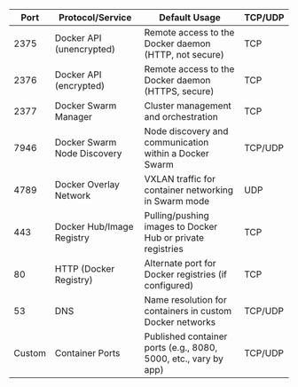 | **Port** | **Protocol/Service**        | **Default Usage**                                               | **TCP/UDP** |
| -------- | --------------------------- | --------------------------------------------------------------- | ----------- |
| 2375     | Docker API (unencrypted)    | Remote access to the Docker daemon (HTTP, not secure)           | TCP         |
| 2376     | Docker API (encrypted)      | Remote access to the Docker daemon (HTTPS, secure)              | TCP         |
| 2377     | Docker Swarm Manager        | Cluster management and orchestration                            | TCP         |
| 7946     | Docker Swarm Node Discovery | Node discovery and communication within a Docker Swarm          | TCP/UDP     |
| 4789     | Docker Overlay Network      | VXLAN traffic for container networking in Swarm mode            | UDP         |
| 443      | Docker Hub/Image Registry   | Pulling/pushing images to Docker Hub or private registries      | TCP         |
| 80       | HTTP (Docker Registry)      | Alternate port for Docker registries (if configured)            | TCP         |
| 53       | DNS                         | Name resolution for containers in custom Docker networks        | TCP/UDP     |
| Custom   | Container Ports             | Published container ports (e.g., 8080, 5000, etc., vary by app) | TCP/UDP     |
